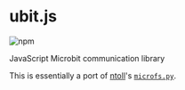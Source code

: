 # ubit.js

![npm](https://img.shields.io/npm/v/ubit)

JavaScript Microbit communication library

This is essentially a port of [ntoll](https://github.com/ntoll)'s [`microfs.py`](https://github.com/ntoll/microfs).
